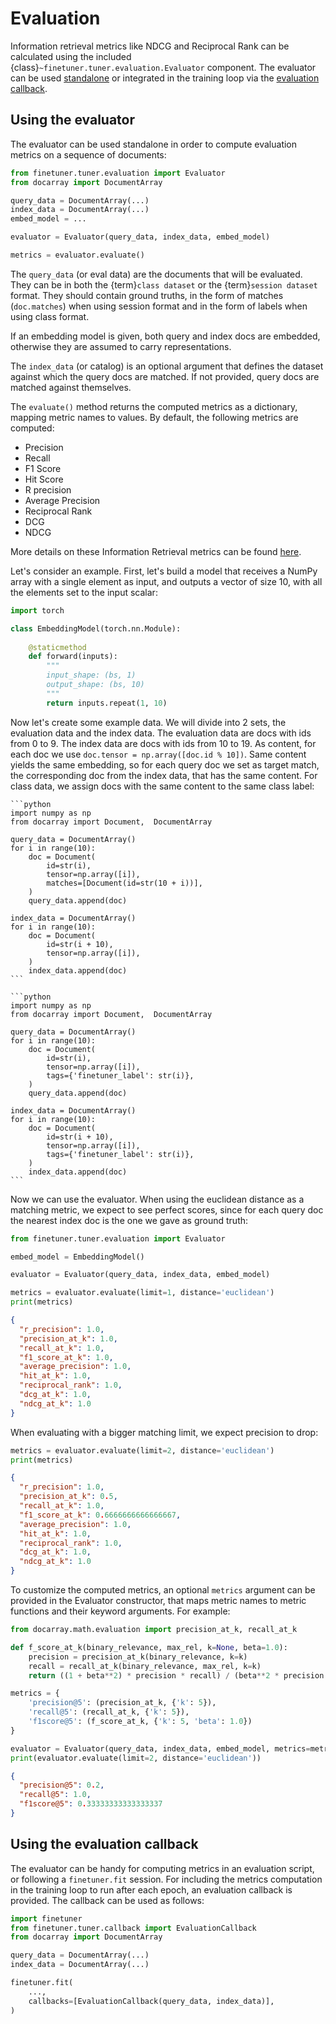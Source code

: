 # Evaluation

Information retrieval metrics like NDCG and Reciprocal Rank can be calculated using the included 
{class}`~finetuner.tuner.evaluation.Evaluator` component. The evaluator can be used
[standalone](#using-the-evaluator)
or integrated in the training loop via the [evaluation callback](#using-the-evaluation-callback).


## Using the evaluator

The evaluator can be used standalone in order to compute evaluation metrics on a sequence
of documents:
```python
from finetuner.tuner.evaluation import Evaluator
from docarray import DocumentArray

query_data = DocumentArray(...)
index_data = DocumentArray(...)
embed_model = ...

evaluator = Evaluator(query_data, index_data, embed_model)

metrics = evaluator.evaluate()
```

The `query_data` (or eval data) are the documents that will be evaluated. They can be in both the
{term}`class dataset` or the {term}`session dataset` format. They should contain ground truths, in the form of
matches (`doc.matches`) when using session format and in the form of labels when using class format.

If an embedding model is given, both query and index docs are embedded, otherwise they are assumed to carry
representations.

The `index_data` (or catalog) is an optional argument that defines the dataset against which the
query docs are matched. If not provided, query docs are matched against themselves.

The `evaluate()` method returns the computed metrics as a dictionary, mapping metric names to values.
By default, the following metrics are computed:

- Precision
- Recall
- F1 Score
- Hit Score
- R precision
- Average Precision
- Reciprocal Rank
- DCG
- NDCG

More details on these Information Retrieval metrics can be found
[here](https://en.wikipedia.org/wiki/Evaluation_measures_(information_retrieval)).

Let's consider an example. First, let's build a model that receives a NumPy array with a single element as input, and
outputs a vector of size 10, with all the elements set to the input scalar:
```python
import torch

class EmbeddingModel(torch.nn.Module):
    
    @staticmethod
    def forward(inputs):
        """
        input_shape: (bs, 1)
        output_shape: (bs, 10)
        """
        return inputs.repeat(1, 10)
```

Now let's create some example data. We will divide into 2 sets, the evaluation data and the index data. The
evaluation data are docs with ids from 0 to 9. The index data are docs with ids from 10 to 19. As content, for
each doc we use `doc.tensor = np.array([doc.id % 10])`. Same content yields the same embedding, so for each
query doc we set as target match, the corresponding doc from the index data, that has the same content. For
class data, we assign docs with the same content to the same class label:

````{tab} Session data
```python
import numpy as np
from docarray import Document,  DocumentArray

query_data = DocumentArray()
for i in range(10):
    doc = Document(
        id=str(i),
        tensor=np.array([i]),
        matches=[Document(id=str(10 + i))],
    )
    query_data.append(doc)

index_data = DocumentArray()
for i in range(10):
    doc = Document(
        id=str(i + 10),
        tensor=np.array([i]),
    )
    index_data.append(doc)
```
````

````{tab} Class data
```python
import numpy as np
from docarray import Document,  DocumentArray

query_data = DocumentArray()
for i in range(10):
    doc = Document(
        id=str(i),
        tensor=np.array([i]),
        tags={'finetuner_label': str(i)},
    )
    query_data.append(doc)

index_data = DocumentArray()
for i in range(10):
    doc = Document(
        id=str(i + 10),
        tensor=np.array([i]),
        tags={'finetuner_label': str(i)},
    )
    index_data.append(doc)
```
````

Now we can use the evaluator. When using the euclidean distance as a matching metric, we expect to see
perfect scores, since for each query doc the nearest index doc is the one we gave as ground truth:

```python
from finetuner.tuner.evaluation import Evaluator

embed_model = EmbeddingModel()

evaluator = Evaluator(query_data, index_data, embed_model)

metrics = evaluator.evaluate(limit=1, distance='euclidean')
print(metrics)
```
```json
{
  "r_precision": 1.0,
  "precision_at_k": 1.0,
  "recall_at_k": 1.0,
  "f1_score_at_k": 1.0,
  "average_precision": 1.0,
  "hit_at_k": 1.0,
  "reciprocal_rank": 1.0,
  "dcg_at_k": 1.0,
  "ndcg_at_k": 1.0
}
```

When evaluating with a bigger matching limit, we expect precision to drop:
```python
metrics = evaluator.evaluate(limit=2, distance='euclidean')
print(metrics)
```
```json
{
  "r_precision": 1.0,
  "precision_at_k": 0.5,
  "recall_at_k": 1.0,
  "f1_score_at_k": 0.6666666666666667,
  "average_precision": 1.0,
  "hit_at_k": 1.0,
  "reciprocal_rank": 1.0,
  "dcg_at_k": 1.0,
  "ndcg_at_k": 1.0
}
```

To customize the computed metrics, an optional `metrics` argument can be provided in
the Evaluator constructor, that maps metric names to metric functions and their keyword
arguments. For example:

```python
from docarray.math.evaluation import precision_at_k, recall_at_k

def f_score_at_k(binary_relevance, max_rel, k=None, beta=1.0):
    precision = precision_at_k(binary_relevance, k=k)
    recall = recall_at_k(binary_relevance, max_rel, k=k)
    return ((1 + beta**2) * precision * recall) / (beta**2 * precision + recall)

metrics = {
    'precision@5': (precision_at_k, {'k': 5}),
    'recall@5': (recall_at_k, {'k': 5}),
    'f1score@5': (f_score_at_k, {'k': 5, 'beta': 1.0})
}

evaluator = Evaluator(query_data, index_data, embed_model, metrics=metrics)
print(evaluator.evaluate(limit=2, distance='euclidean'))
```
```json
{
  "precision@5": 0.2,
  "recall@5": 1.0,
  "f1score@5": 0.33333333333333337
}
```

## Using the evaluation callback

The evaluator can be handy for computing metrics in an evaluation script, or following a `finetuner.fit`
session. For including the metrics computation in the training loop to run after each epoch, an
evaluation callback is provided. The callback can be used as follows:

```python
import finetuner
from finetuner.tuner.callback import EvaluationCallback
from docarray import DocumentArray

query_data = DocumentArray(...)
index_data = DocumentArray(...)

finetuner.fit(
    ...,
    callbacks=[EvaluationCallback(query_data, index_data)],
)

```